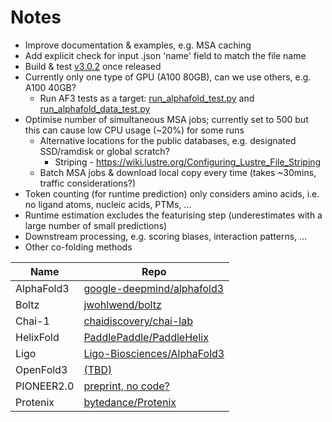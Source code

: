 # Notes
- Improve documentation & examples, e.g. MSA caching
- Add explicit check for input .json 'name' field to match the file name
- Build & test [v3.0.2](https://github.com/google-deepmind/alphafold3/issues/395) once released
- Currently only one type of GPU (A100 80GB), can we use others, e.g. A100 40GB?
    - Run AF3 tests as a target:
[run_alphafold_test.py](https://github.com/google-deepmind/alphafold3/blob/main/run_alphafold_test.py)
and
[run_alphafold_data_test.py](https://github.com/google-deepmind/alphafold3/blob/main/run_alphafold_data_test.py)
- Optimise number of simultaneous MSA jobs; currently set to 500 but this can cause low CPU usage (~20%) for some runs
    - Alternative locations for the public databases, e.g. designated SSD/ramdisk or global scratch?
        - Striping - https://wiki.lustre.org/Configuring_Lustre_File_Striping
    - Batch MSA jobs & download local copy every time (takes ~30mins, traffic considerations?)
- Token counting (for runtime prediction) only considers amino acids, i.e. no ligand atoms, nucleic acids, PTMs, ...
- Runtime estimation excludes the featurising step (underestimates with a large number of small predictions)
- Downstream processing, e.g. scoring biases, interaction patterns, ...
- Other co-folding methods

| Name       | Repo    |
| ---------- | ------- |
| AlphaFold3 | [google-deepmind/alphafold3](https://github.com/google-deepmind/alphafold3) |
| Boltz      | [jwohlwend/boltz](https://github.com/jwohlwend/boltz) |
| Chai-1     | [chaidiscovery/chai-lab](https://github.com/chaidiscovery/chai-lab) |
| HelixFold  | [PaddlePaddle/PaddleHelix](https://github.com/PaddlePaddle/PaddleHelix/tree/dev/apps/protein_folding/helixfold) |
| Ligo       | [Ligo-Biosciences/AlphaFold3](https://github.com/Ligo-Biosciences/AlphaFold3) |
| OpenFold3  | [(TBD)](https://bsky.app/profile/moalquraishi.bsky.social/post/3lbeqspkunc2w) | 
| PIONEER2.0 | [preprint, no code?](https://doi.org/10.1101/2025.06.09.658393) |
| Protenix   | [bytedance/Protenix](https://github.com/bytedance/Protenix) |
